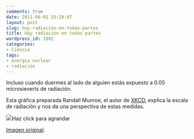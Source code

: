 ```yaml
---
comments: true
date: 2011-06-01 15:28:07
layout: post
slug: hay-radiacion-en-todas-partes
title: Hay radiación en todas partes
wordpress_id: 1892
categories:
- Ciencia
tags:
- energía nuclear
- radiación
---
```


Incluso cuando duermes al lado de alguien estás expuesto a 0.05 microsieverts de radiación.

Esta gráfica preparada Randall Munroe, el autor de [XKCD](http://www.xkcd.com/), explica la escala de radiación y nos da una perspectiva de estas medidas.


[![](http://www.lnds.net/blog/wp-content/uploads/2011/06/radiation-871x1024.png)](http://www.lnds.net/blog/wp-content/uploads/2011/06/radiation.png)Haz click para agrandar







[Imagen original](http://xkcd.com/radiation/).
